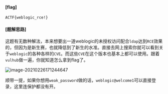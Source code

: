 #### [flag]

`ACTF{weblogic_rce!}`

#### [题解思路]

这题有无数种解法，本来想要出一道weblogic的未授权访问配合`ldap`达到`RCE`效果的，但因为是新生赛，也就降低到了新生的水准。直接去网上搜索你就可以看到关于`weblogic`的各种各样的`CVE`。而这些`CVE`在这个版本也基本上都可以使用。跟着`vulhub`做一遍，你就知道怎么拿到flag了。

![image-20210226171244647](https://i.loli.net/2021/02/26/HZTGqB75kgVez1w.png)

顺带一提，如果你想用`weak_password`做的话，`weblogic@welcome1`可以直接登录，这里连保护都没有开。